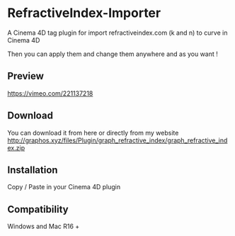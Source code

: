 # RefractiveIndex-Importer

A Cinema 4D tag plugin for import refractiveindex.com (k and n) to curve in Cinema 4D

Then you can apply them and change them anywhere and as you want !

Preview
-----
https://vimeo.com/221137218

Download
-----
You can download it from here or directly from my website
http://graphos.xyz/files/Plugin/graph_refractive_index/graph_refractive_index.zip

Installation
-----
Copy / Paste in your Cinema 4D plugin

Compatibility
-----
Windows and Mac R16 +
